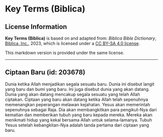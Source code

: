 # Key Terms (Biblica)

## License Information

**Key Terms (Biblica)** is based on and adapted from: _Biblica Bible Dictionary_, [Biblica, Inc.](https://www.biblica.com/), 2023, which is licensed under a [CC BY-SA 4.0 license](https://creativecommons.org/licenses/by-sa/4.0/legalcode.en).

This markdown version is provided under the same license.



--------------------------------

## Ciptaan Baru (id: 203678)

Dunia ketika Allah menjadikan segala sesuatu baru. Dunia ini disebut langit yang baru dan bumi yang baru. Ini juga disebut dunia yang akan datang. Dunia yang akan datang mencakup segala sesuatu yang telah Allah ciptakan. Ciptaan yang baru akan datang ketika Allah telah sepenuhnya memenangkan peperangan melawan kejahatan. Yesus akan memerintah sepenuhnya sebagai Raja. Dia akan membangkitkan para pengikut\-Nya dari kematian dan memberikan tubuh yang baru kepada mereka. Mereka akan menikmati hidup yang kekal bersama Allah untuk selama\-lamanya. Tubuh Yesus setelah kebangkitan\-Nya adalah tanda pertama dari ciptaan yang baru.


